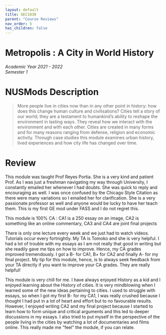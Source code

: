 ```yaml
---
layout: default
title: GEC1030
parent: "Course Reviews"
nav_order: 5
has_children: false
---
```


# Metropolis : A City in World History  
*Academic Year 2021 - 2022*  
*Semester 1*

# NUSMods Description
> More people live in cities now than in any other point in history: how does this change human culture and civilisations? Cities tell a story of our world; they are a testament to humankind’s ability to reshape the environment in lasting ways. They reveal how we interact with the environment and with each other. Cities are created in many forms and for many reasons ranging from defense, religion and economic activity. Through case studies this module examines urban history, lived experiences and how city life has changed over time.

# Review
This module was taught Prof Reyes Portia. She is a very kind and patient Prof. As I was just a freshman navigating my way through University, I constantly emailed her whenever I had doubts. She was quick to reply and encouraging as well. I was once confused by the Chicago Style Citation as there were many variations so I emailed her for clarification. She is a very passionate professor as well and anyone would be lucky to have her teach them. This is my first GE mod under FASS and I do not regret this.

This module is 100% CA : CA1 is a 250 essay on an image, CA2 is something like an online commentary, CA3 and CA4 are joint final projects

There is only one lecture every week and we just had to watch videos. Tutorials occur every fortnightly. My TA is Tomoko and she is very helpful. I had a lot of trouble with my essays as I am not really that good in writing but she readily gave me tips on how to improve. Hence, my CA grades improved tremendously. I got a B- for CA1, B+ for CA2 and finally A- for my final project. My tip for this module, hence, is to always seek feedback from your TA directly if you want to improve your CA grades. They are really helpful!

This module is very chill for me. I have always enjoyed History as a kid and I enjoyed learning about the History of cities. It is very mindblowing when I learned some of the new ideas pertaining to cities. I used to struggle with essays, so when I got my first B- for my CA1, I was really crushed because I thought I had put in a lot of heart and effort but to no favourable results. However, I enjoyed writing CA2 and my final project because I started to learn how to form unique and critical arguments and this led to deeper discussions in my essays. I also tried to put myself in the perspective of the people living in the cities by watching a lot of documentaries and films online. This really made me "feel" the module, if you can relate.

